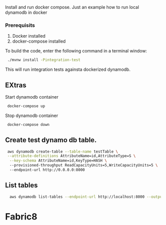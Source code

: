 
Install and run docker compose. Just an example how to run local dynamodb in docker

### Prerequisits
1. Docker installed
1. docker-compose installed


To build the code, enter the following command in a terminal window:

```bash
 ./mvnw install -Pintegration-test
```
This will run integration tests againsta dockerized dynamodb.

## EXtras

Start dynamodb container
```bash
 docker-compose up
```

Stop dynamodb container
```bash
 docker-compose down
```

## Create test dynamo db table.

```bash
 aws dynamodb create-table --table-name testTable \
 --attribute-definitions AttributeName=id,AttributeType=S \
  --key-schema AttributeName=id,KeyType=HASH \ 
  --provisioned-throughput ReadCapacityUnits=5,WriteCapacityUnits=5 \ 
  --endpoint-url http://0.0.0.0:8000
```

## List tables

```bash
  aws dynamodb list-tables --endpoint-url http://localhost:8000 --output json
```

# Fabric8

